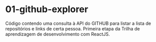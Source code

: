# 01-github-explorer

Código contendo uma consulta à API do GITHUB para listar a lista de repositórios e links de certa pessoa.
Primeira etapa da Trilha de aprendizagem de desenvolvimento com ReactJS.
